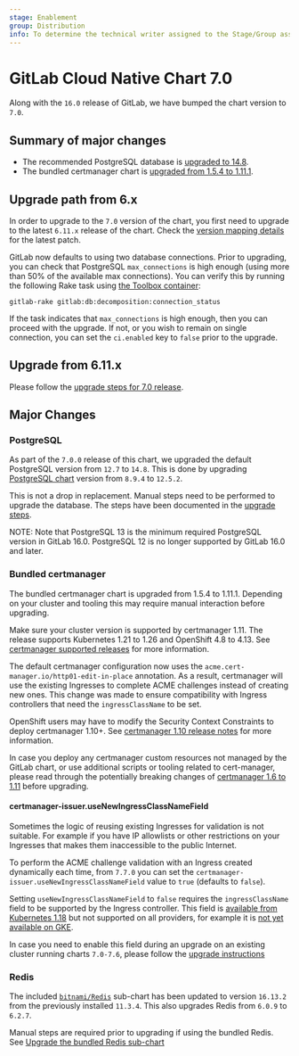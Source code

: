 ```yaml
---
stage: Enablement
group: Distribution
info: To determine the technical writer assigned to the Stage/Group associated with this page, see https://about.gitlab.com/handbook/engineering/ux/technical-writing/#designated-technical-writers
---
```


# GitLab Cloud Native Chart 7.0

Along with the `16.0` release of GitLab, we have bumped the chart version to `7.0`.

## Summary of major changes

- The recommended PostgreSQL database is [upgraded to 14.8](#postgresql).
- The bundled certmanager chart is [upgraded from 1.5.4 to 1.11.1](#bundled-certmanager).

## Upgrade path from 6.x

In order to upgrade to the `7.0` version of the chart, you first need to upgrade to the latest `6.11.x`
release of the chart. Check the [version mapping details](../installation/version_mappings.md) for the latest patch.

GitLab now defaults to using two database connections. Prior to upgrading, you can check that PostgreSQL `max_connections` is
high enough (using more than 50% of the available max connections).
You can verify this by running the following Rake task using [the Toolbox container](../charts/gitlab/toolbox/index.md#toolbox-included-tools):

```shell
gitlab-rake gitlab:db:decomposition:connection_status
```

If the task indicates that `max_connections` is high enough, then you can
proceed with the upgrade. If not, or you wish to remain on single
connection, you can set the `ci.enabled` key to `false` prior to the upgrade.

## Upgrade from 6.11.x

Please follow the [upgrade steps for 7.0 release](../installation/upgrade.md#upgrade-to-version-70).

## Major Changes

### PostgreSQL

As part of the `7.0.0` release of this chart, we upgraded the default PostgreSQL version from `12.7` to `14.8`. This
is done by upgrading [PostgreSQL chart](https://github.com/bitnami/charts/tree/master/bitnami/postgresql) version from
`8.9.4` to `12.5.2`.

This is not a drop in replacement. Manual steps need to be performed to upgrade the database. The steps have been
documented in the [upgrade steps](../installation/database_upgrade.md#steps-for-upgrading-the-bundled-postgresql).

NOTE:
Note that PostgreSQL 13 is the minimum required PostgreSQL version in GitLab 16.0. PostgreSQL 12 is no longer
supported by GitLab 16.0 and later.

### Bundled certmanager

The bundled certmanager chart is upgraded from 1.5.4 to 1.11.1. Depending on your cluster and tooling this
may require manual interaction before upgrading.

Make sure your cluster version is supported by certmanager 1.11. The release supports Kubernetes 1.21 to
1.26 and OpenShift 4.8 to 4.13. See [certmanager supported releases](https://cert-manager.io/docs/installation/supported-releases/)
for more information.

The default certmanager configuration now uses the `acme.cert-manager.io/http01-edit-in-place` annotation.
As a result, certmanager will use the existing Ingresses to complete ACME challenges instead of creating
new ones. This change was made to ensure compatibility with Ingress controllers that need the `ingressClassName` to be set.

OpenShift users may have to modify the Security Context Constraints to deploy certmanager 1.10+.
See [certmanager 1.10 release notes](https://cert-manager.io/docs/release-notes/release-notes-1.10/#on-openshift-the-cert-manager-pods-may-fail-until-you-modify-security-context-constraints)
for more information.

In case you deploy any certmanager custom resources not managed by the GitLab chart, or use additional
scripts or tooling related to cert-manager, please read through the potentially breaking changes of
[certmanager 1.6 to 1.11](https://cert-manager.io/docs/release-notes/) before upgrading.

#### certmanager-issuer.useNewIngressClassNameField

Sometimes the logic of reusing existing Ingresses for validation is not suitable. For example if you
have IP allowlists or other restrictions on your Ingresses that makes them inaccessible to the public
Internet.

To perform the ACME challenge validation with an Ingress created dynamically each time, from `7.7.0` you can
set the `certmanager-issuer.useNewIngressClassNameField` value to `true` (defaults to `false`).

Setting `useNewIngressClassNameField` to `false` requires the `ingressClassName` field to be supported by the
Ingress controller. This field is
[available from Kubernetes 1.18](https://kubernetes.io/docs/concepts/services-networking/ingress/#deprecated-annotation)
but not supported on all providers, for example it is
[not yet available on GKE](https://cloud.google.com/kubernetes-engine/docs/concepts/ingress#deprecated_annotation).

In case you need to enable this field during an upgrade on an existing cluster running charts `7.0-7.6`,
please follow the [upgrade instructions](../installation/upgrade.md#enable-useNewIngressClassNameField)

### Redis

The included [`bitnami/Redis`](https://artifacthub.io/packages/helm/bitnami/redis)
sub-chart has been updated to version `16.13.2` from the previously installed
`11.3.4`. This also upgrades Redis from `6.0.9` to `6.2.7`.

Manual steps are required prior to upgrading if using the bundled Redis.
See [Upgrade the bundled Redis sub-chart](../installation/upgrade.md#update-the-bundled-redis-sub-chart)
